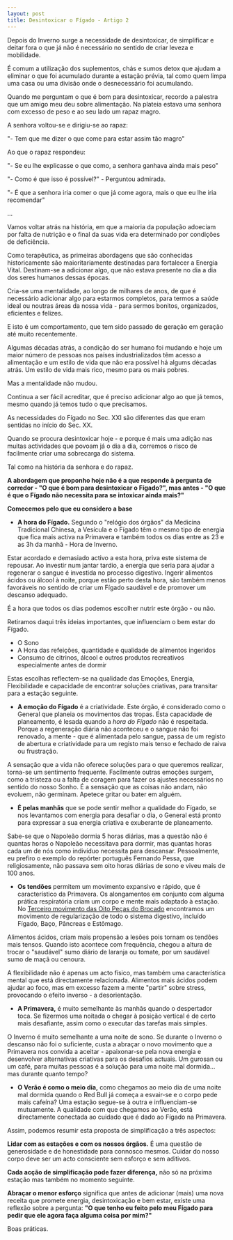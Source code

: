 ```yaml
---
layout: post
title: Desintoxicar o Fígado - Artigo 2
--- 
```

Depois do Inverno surge a necessidade de desintoxicar, de simplificar e deitar fora o que já não é necessário no sentido de criar leveza e mobilidade.

É comum a utilização dos suplementos, chás e sumos detox que ajudam a eliminar o que foi acumulado durante a estação prévia, tal como quem limpa uma casa ou uma divisão onde o desnecessário foi acumulando. 

Quando me perguntam o que é bom para desintoxicar, recordo a palestra que um amigo meu deu sobre alimentação. Na plateia estava uma senhora com excesso de peso e ao seu lado um rapaz magro. 

A senhora voltou-se e dirigiu-se ao rapaz:

"- Tem que me dizer o que come para estar assim tão magro"

Ao que o rapaz respondeu:

"- Se eu lhe explicasse o que como, a senhora ganhava ainda mais peso"

"- Como é que isso é possível?" - Perguntou admirada. 

"- É que a senhora iria comer o que já come agora, mais o que eu lhe iria recomendar" 

…

Vamos voltar atrás na história, em que a maioria da população adoeciam por falta de nutrição e o final da suas vida era determinado por condições de deficiência. 

Como terapêutica, as primeiras abordagens que são conhecidas historicamente são maioritariamente destinadas para fortalecer a Energia Vital. Destinam-se a adicionar algo, que não estava presente no dia a dia dos seres humanos dessas épocas. 

Cria-se uma mentalidade, ao longo de milhares de anos, de que é necessário adicionar algo para estarmos completos, para termos a saúde ideal ou noutras áreas da nossa vida - para sermos bonitos, organizados, eficientes e felizes.

E isto é um comportamento, que tem sido passado de geração em geração até muito recentemente. 

Algumas décadas atrás, a condição do ser humano foi mudando e hoje um maior número de pessoas nos países industrializados têm acesso a alimentação e um estilo de vida que não era possível há algums décadas atrás. Um estilo de vida mais rico, mesmo para os mais pobres. 

Mas a mentalidade não mudou. 

Continua a ser fácil acreditar, que é preciso adicionar algo ao que já temos, mesmo quando já temos tudo o que precisamos.

As necessidades do Fígado no Sec. XXI são diferentes das que eram sentidas no início do Sec. XX.

Quando se procura desintoxicar hoje - e porque é mais uma adição nas muitas actividades que povoam já o dia a dia, corremos o risco de facilmente criar uma sobrecarga do sistema.

Tal como na história da senhora e do rapaz. 

**A abordagem que proponho hoje não é a que responde à pergunta de corredor - "O que é bom para desintoxicar o Fígado?", mas antes - "O que é que o Fígado não necessita para se intoxicar ainda mais?"**

**Comecemos pelo que eu considero a base**

+ **A hora do Fígado.** Segundo o "relógio dos órgãos" da Medicina Tradicional Chinesa, a Vesícula e o Fígado têm o mesmo tipo de energia que fica mais activa na Primavera e também todos os dias entre as 23 e as 3h da manhã - Hora de Inverno.

Estar acordado e demasiado activo a esta hora, priva este sistema de repousar. Ao investir num jantar tardio, a energia que seria para ajudar a regenerar o sangue é investida no processo digestivo. Ingerir alimentos ácidos ou álcool à noite, porque estão perto desta hora, são também menos favoráveis no sentido de criar um Fígado saudável e de promover um descanso adequado. 

É a hora que todos os dias podemos escolher nutrir este órgão - ou não.

Retiramos daqui três ideias importantes, que influenciam o bem estar do Fígado.

+ O Sono
+ A Hora das refeições, quantidade e qualidade de alimentos ingeridos
+ Consumo de citrinos, álcool e outros produtos recreativos especialmente antes de dormir

Estas escolhas reflectem-se na qualidade das Emoções, Energia, Flexibilidade e capacidade de encontrar soluções criativas, para transitar para a estação seguinte.

+ **A emoção do Fígado** é a criatividade. Este órgão, é considerado como o General que planeia os movimentos das tropas. Esta capacidade de planeamento, é lesada quando a *hora do Fígado* não é respeitada. Porque a regeneração diária não aconteceu e o sangue não foi renovado, a mente - que é alimentada pelo sangue, passa de um registo de abertura e criatividade para um registo mais tenso e fechado de raiva ou frustração.  

A sensação que a vida não oferece soluções para o que queremos realizar, torna-se um sentimento frequente. Facilmente outras emoções surgem, como a tristeza ou a falta de coragem para fazer os ajustes necessários no sentido do nosso Sonho. É a sensação que as coisas não andam, não evoluem, não germinam. Apetece gritar ou bater em alguém. 

+ **É pelas manhãs** que se pode sentir melhor a qualidade do Fígado, se nos levantamos com energia para desafiar o dia, o General está pronto para expressar a sua energia criativa e exuberante de planeamento. 

Sabe-se que o Napoleão dormia 5 horas diárias, mas a questão não é quantas horas o Napoleão necessitava para dormir, mas quantas horas cada um de nós como indivíduo necessita para descansar. Pessoalmente, eu prefiro o exemplo do repórter português Fernando Pessa, que religiosamente, não passava sem oito horas diárias de sono e viveu mais de 100 anos. 

+ **Os tendões** permitem um movimento expansivo e rápido, que é característico da Primavera. Os alongamentos em conjunto com alguma prática respiratória criam um corpo e mente mais adaptado à estação. No [Terceiro movimento das Oito Peças do Brocado](https://s3-eu-west-1.amazonaws.com/devagar/bdj3-2.mp4) encontramos um movimento de regularização de todo o sistema digestivo, incluído Fígado, Baço, Pâncreas e Estômago. 

Alimentos ácidos, criam mais propensão a lesões pois tornam os tendões mais tensos. Quando isto acontece com frequência, chegou a altura de trocar o "saudável" sumo diário de laranja ou tomate, por um saudável sumo de maçã ou cenoura. 

A flexibilidade não é apenas um acto físico, mas também uma característica mental que está directamente relacionada. Alimentos mais ácidos podem ajudar ao foco, mas em excesso fazem a mente "partir" sobre stress, provocando o efeito inverso - a desorientação.

+ **A Primavera,** é muito semelhante às manhãs quando o despertador toca. Se fizermos uma noitada o chegar à posição vertical é de certo mais desafiante, assim como o executar das tarefas mais simples. 

O Inverno é muito semelhante a uma noite de sono. Se durante o Inverno o descanso não foi o suficiente, custa a abraçar o novo movimento que a Primavera nos convida a aceitar - apaixonar-se pela nova energia e desenvolver alternativas criativas para os desafios actuais. Um gurosan ou um café, para muitas pessoas é a solução para uma noite mal dormida... mas durante quanto tempo?

+ **O Verão é como o meio dia,** como chegamos ao meio dia de uma noite mal dormida quando o Red Bull já começa a esvair-se e o corpo pede mais cafeína? 
Uma estação segue-se à outra e influenciam-se mutuamente. A qualidade com que chegamos ao Verão, está directamente conectada ao cuidado que é dado ao Fígado na Primavera. 

Assim, podemos resumir esta proposta de simplificação a três aspectos:

**Lidar com as estações e com os nossos órgãos.** É uma questão de generosidade e de honestidade para connosco mesmos. Cuidar do nosso corpo deve ser um acto consciente sem esforço e sem aditivos. 

**Cada acção de simplificação pode fazer diferença,** não só na próxima estação mas também no momento seguinte. 

**Abraçar o menor esforço** significa que antes de adicionar (mais) uma nova receita que promete energia, desintoxicação e bem estar, existe uma reflexão sobre a pergunta: **"O que tenho eu feito pelo meu Fígado para pedir que ele agora faça alguma coisa por mim?"**

Boas práticas.

